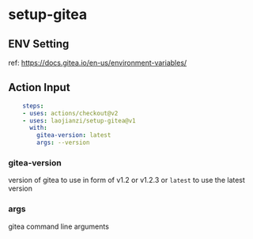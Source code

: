 # setup-gitea

## ENV Setting

ref: https://docs.gitea.io/en-us/environment-variables/

## Action Input

```yml
    steps:
    - uses: actions/checkout@v2
    - uses: laojianzi/setup-gitea@v1
      with:
        gitea-version: latest
        args: --version
```

### gitea-version

version of gitea to use in form of v1.2 or v1.2.3 or `latest` to use the latest version

### args

gitea command line arguments

